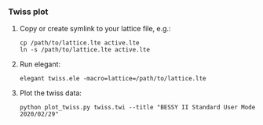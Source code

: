 ### Twiss plot

1. Copy or create symlink to your lattice file, e.g.:

       cp /path/to/lattice.lte active.lte
       ln -s /path/to/lattice.lte active.lte

2. Run elegant:

       elegant twiss.ele -macro=lattice=/path/to/lattice.lte

3. Plot the twiss data:

       python plot_twiss.py twiss.twi --title "BESSY II Standard User Mode 2020/02/29"

